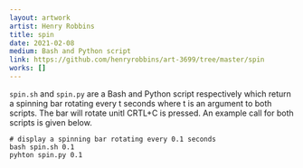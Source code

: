 ```yaml
---
layout: artwork
artist: Henry Robbins
title: spin
date: 2021-02-08
medium: Bash and Python script
link: https://github.com/henryrobbins/art-3699/tree/master/spin
works: []
---
```


`spin.sh` and `spin.py` are a Bash and Python script respectively which return
a spinning bar rotating every t seconds where t is an argument to both scripts.
The bar will rotate unitl CRTL+C is pressed. An example call for both scripts
is given below.

```
# display a spinning bar rotating every 0.1 seconds
bash spin.sh 0.1
pyhton spin.py 0.1
```
